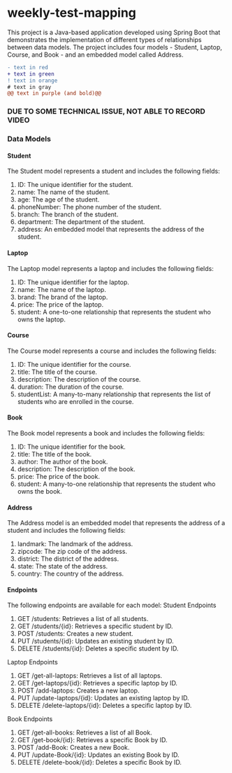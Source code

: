 # weekly-test-mapping
This project is a Java-based application developed using Spring Boot that demonstrates the implementation of different types of relationships between data models. The project includes four models - Student, Laptop, Course, and Book - and an embedded model called Address.
```diff
- text in red
+ text in green
! text in orange
# text in gray
@@ text in purple (and bold)@@
```
### DUE TO SOME TECHNICAL ISSUE, NOT ABLE TO RECORD VIDEO
### Data Models
#### Student
The Student model represents a student and includes the following fields:
1. ID: The unique identifier for the student.
2. name: The name of the student.
3. age: The age of the student.
4. phoneNumber: The phone number of the student.
5. branch: The branch of the student.
6. department: The department of the student.
7. address: An embedded model that represents the address of the student.

#### Laptop
The Laptop model represents a laptop and includes the following fields:
1. ID: The unique identifier for the laptop.
2. name: The name of the laptop.
3. brand: The brand of the laptop.
4. price: The price of the laptop.
5. student: A one-to-one relationship that represents the student who owns the laptop.

#### Course
The Course model represents a course and includes the following fields:
1. ID: The unique identifier for the course.
2. title: The title of the course.
3. description: The description of the course.
4. duration: The duration of the course.
5. studentList: A many-to-many relationship that represents the list of students who are enrolled in the course.

#### Book
The Book model represents a book and includes the following fields:
1. ID: The unique identifier for the book.
2. title: The title of the book.
3. author: The author of the book.
4. description: The description of the book.
5. price: The price of the book.
6. student: A many-to-one relationship that represents the student who owns the book.

#### Address
The Address model is an embedded model that represents the address of a student and includes the following fields:
1. landmark: The landmark of the address.
2. zipcode: The zip code of the address.
3. district: The district of the address.
4. state: The state of the address.
5. country: The country of the address.

#### Endpoints
The following endpoints are available for each model:
Student Endpoints
1. GET /students: Retrieves a list of all students.
2. GET /students/{id}: Retrieves a specific student by ID.
3. POST /students: Creates a new student.
4. PUT /students/{id}: Updates an existing student by ID.
5. DELETE /students/{id}: Deletes a specific student by ID.

Laptop Endpoints
1. GET /get-all-laptops: Retrieves a list of all laptops.
2. GET /get-laptops/{id}: Retrieves a specific laptop by ID.
3. POST /add-laptops: Creates a new laptop.
4. PUT /update-laptops/{id}: Updates an existing laptop by ID.
5. DELETE /delete-laptops/{id}: Deletes a specific laptop by ID.

Book Endpoints
1. GET /get-all-books: Retrieves a list of all Book.
2. GET /get-book/{id}: Retrieves a specific Book by ID.
3. POST /add-Book: Creates a new Book.
4. PUT /update-Book/{id}: Updates an existing Book by ID.
5. DELETE /delete-book/{id}: Deletes a specific Book by ID.
